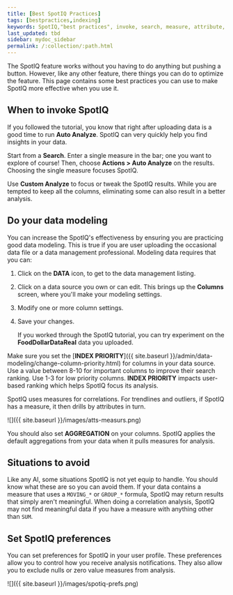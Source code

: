 ```yaml
---
title: [Best SpotIQ Practices]
tags: [bestpractices,indexing]
keywords: SpotIQ,"best practices", invoke, search, measure, attribute, ranking
last_updated: tbd
sidebar: mydoc_sidebar
permalink: /:collection/:path.html
---
```

The SpotIQ feature works without you having to do anything but pushing a button.
However, like any other feature, there things you can do to optimize the
feature.  This page contains some best practices you can use to make SpotIQ more
effective when you use it.

## When to invoke SpotIQ

If you followed the tutorial, you know that right after uploading data is a good
time to run **Auto Analyze**. SpotIQ can very quickly help you find insights in
your data.

Start from a **Search**. Enter a single measure in the bar; one you want to
explore of course! Then, choose **Actions > Auto Analyze** on the results.
Choosing the single measure focuses SpotIQ.

Use **Custom Analyze** to focus or tweak the SpotIQ results. While you are
tempted to keep all the columns, eliminating some can also result in a better
analysis.  

## Do your data modeling

You can increase the SpotIQ's effectiveness by ensuring you are practicing good
data modeling. This is true if you are user uploading the occasional data file
or a data management professional. Modeling data requires that you can:

1. Click on the **DATA** icon, to get to the data management listing.
2. Click on a data source you own or can edit.
    This brings up the **Columns** screen, where you'll make your modeling settings.
3. Modify one or more column settings.
4. Save your changes.

    If you worked through the SpotIQ tutorial, you can try experiment on the
    **FoodDollarDataReal** data you uploaded.

Make sure you set the [**INDEX PRIORITY**]({{ site.baseurl
}}/admin/data-modeling/change-column-priority.html) for columns in your data
source. Use a value between 8-10 for important columns to improve their search
ranking. Use 1-3 for low priority columns. **INDEX PRIORITY** impacts user-based
ranking which helps SpotIQ focus its analysis.

SpotIQ uses measures for correlations.  For trendlines and outliers, if SpotIQ has
a measure, it then drills by attributes in turn.  

![]({{ site.baseurl }}/images/atts-measurs.png)

You should also set **AGGREGATION** on your columns. SpotIQ applies the default
aggregations from your data when it pulls measures for analysis.

## Situations to avoid

Like any AI, some situations SpotIQ is not yet equip to handle. You should know
what these are so you can avoid them.  If your data contains a measure that uses
a `MOVING_*` or `GROUP_*` formula, SpotIQ may return results that simply aren't
meaningful. When doing a correlation analysis, SpotIQ may not find meaningful
data if you have a measure with anything other than `SUM`.

## Set SpotIQ preferences

You can set preferences for SpotIQ in your user profile. These preferences allow
you to control how you receive analysis notifications.  They also allow you to
exclude nulls or zero value measures from analysis.

![]({{ site.baseurl }}/images/spotiq-prefs.png)
